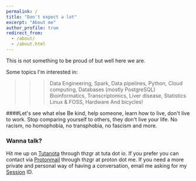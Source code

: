 ```yaml
---
permalink: /
title: "Don't expect a lot"
excerpt: "About me"
author_profile: true
redirect_from: 
  - /about/
  - /about.html
---
```

This is not something to be proud of but well here we are.

Some topics I'm interested in:
>>> Data Engineering, Spark, Data pipelines, Python, Cloud computing, Databases (mostly PostgreSQL)
>>> Bioinformatics, Transcriptomics, Liver disease, Statistics
>>> Linux & FOSS, Hardware
And bicycles!

####Let's see what else
Be kind, help someone, learn how to live, don't live to work.
Stop comparing yourself to others, they don't live your life.
No racism, no homophobia, no transphobia, no fascism and more.

### Wanna talk?
Hit me up on [Tutanota](mailto:thzgr@tuta.io) through thzgr at tuta dot io.
If you prefer you can contact via [Protonmail](mailto:thzgr@proton.me) through thzgr at proton dot me.
If you need a more private and personal way of having a conversation, email me asking for my [Session](https://getsession.org/) ID.
